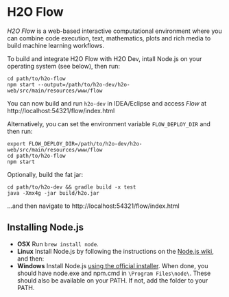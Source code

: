 # H2O Flow

*H2O Flow* is a web-based interactive computational environment where you can combine code execution, text, mathematics, plots and rich media to build machine learning workflows.

To build and integrate H2O Flow with H2O Dev, intall Node.js on your operating system (see below), then run:

    cd path/to/h2o-flow
    npm start --output=/path/to/h2o-dev/h2o-web/src/main/resources/www/flow
    
You can now build and run `h2o-dev` in IDEA/Eclipse and access *Flow* at http://localhost:54321/flow/index.html

Alternatively, you can set the environment variable `FLOW_DEPLOY_DIR` and then run:

    export FLOW_DEPLOY_DIR=/path/to/h2o-dev/h2o-web/src/main/resources/www/flow
    cd path/to/h2o-flow
    npm start

Optionally, build the fat jar:

    cd path/to/h2o-dev && gradle build -x test
    java -Xmx4g -jar build/h2o.jar

...and then navigate to http://localhost:54321/flow/index.html


## Installing Node.js

- **OSX** Run `brew install node`.
- **Linux** Install Node.js by following the instructions on the [Node.js wiki](https://github.com/joyent/node/wiki/Installing-Node.js-via-package-manager), and then:
- **Windows** Install Node.js [using the official installer](http://nodejs.org/download/). When done, you should have node.exe and npm.cmd in `\Program Files\node\`. These should also be available on your PATH. If not, add the folder to your PATH.
